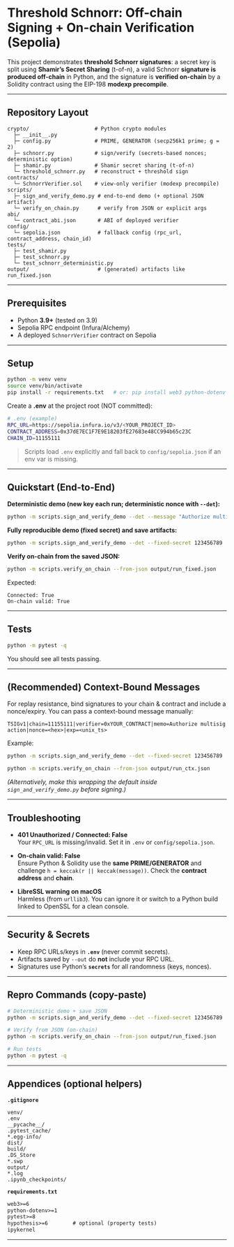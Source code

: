 # Threshold Schnorr: Off-chain Signing + On-chain Verification (Sepolia)

This project demonstrates **threshold Schnorr signatures**: a secret key is split using **Shamir’s Secret Sharing** (t-of-n), a valid Schnorr **signature is produced off-chain** in Python, and the signature is **verified on-chain** by a Solidity contract using the EIP-198 **modexp precompile**.

---

## Repository Layout

```
crypto/                     # Python crypto modules
  ├─ __init__.py
  ├─ config.py              # PRIME, GENERATOR (secp256k1 prime; g = 2)
  ├─ schnorr.py             # sign/verify (secrets-based nonces; deterministic option)
  ├─ shamir.py              # Shamir secret sharing (t-of-n)
  └─ threshold_schnorr.py   # reconstruct + threshold sign
contracts/
  └─ SchnorrVerifier.sol    # view-only verifier (modexp precompile)
scripts/
  ├─ sign_and_verify_demo.py # end-to-end demo (+ optional JSON artifact)
  └─ verify_on_chain.py      # verify from JSON or explicit args
abi/
  └─ contract_abi.json       # ABI of deployed verifier
config/
  └─ sepolia.json            # fallback config (rpc_url, contract_address, chain_id)
tests/
  ├─ test_shamir.py
  ├─ test_schnorr.py
  └─ test_schnorr_deterministic.py
output/                      # (generated) artifacts like run_fixed.json
```

---

## Prerequisites

- Python **3.9+** (tested on 3.9)
- Sepolia RPC endpoint (Infura/Alchemy)
- A deployed `SchnorrVerifier` contract on Sepolia

---

## Setup

```bash
python -m venv venv
source venv/bin/activate
pip install -r requirements.txt   # or: pip install web3 python-dotenv pytest ipykernel
```

Create a **.env** at the project root (NOT committed):

```bash
# .env (example)
RPC_URL=https://sepolia.infura.io/v3/<YOUR_PROJECT_ID>
CONTRACT_ADDRESS=0x37dE7EC1F7E9E18203fE27683e48CC994b65c23C
CHAIN_ID=11155111
```

> Scripts load `.env` explicitly and fall back to `config/sepolia.json` if an env var is missing.

---

## Quickstart (End-to-End)

**Deterministic demo (new key each run; deterministic nonce with `--det`):**
```bash
python -m scripts.sign_and_verify_demo --det --message "Authorize multisig action" --n 5 --t 3
```

**Fully reproducible demo (fixed secret) and save artifacts:**
```bash
python -m scripts.sign_and_verify_demo --det --fixed-secret 123456789   --message "Authorize multisig action" --n 5 --t 3   --out output/run_fixed.json
```

**Verify on-chain from the saved JSON:**
```bash
python -m scripts.verify_on_chain --from-json output/run_fixed.json
```

Expected:
```
Connected: True
On-chain valid: True
```

---

## Tests

```bash
python -m pytest -q
```

You should see all tests passing.

---

## (Recommended) Context-Bound Messages

For replay resistance, bind signatures to your chain & contract and include a nonce/expiry. You can pass a context-bound message manually:

```
TSIGv1|chain=11155111|verifier=0xYOUR_CONTRACT|memo=Authorize multisig action|nonce=<hex>|exp=<unix_ts>
```

Example:
```bash
python -m scripts.sign_and_verify_demo --det --fixed-secret 123456789   --message "TSIGv1|chain=11155111|verifier=0x37dE7EC1F7E9E18203fE27683e48CC994b65c23C|memo=Authorize multisig action|nonce=abcdef1234|exp=1924992000"   --n 5 --t 3 --out output/run_ctx.json

python -m scripts.verify_on_chain --from-json output/run_ctx.json
```

*(Alternatively, make this wrapping the default inside `sign_and_verify_demo.py` before signing.)*

---

## Troubleshooting

- **401 Unauthorized / Connected: False**  
  Your `RPC_URL` is missing/invalid. Set it in `.env` or `config/sepolia.json`.

- **On-chain valid: False**  
  Ensure Python & Solidity use the **same PRIME/GENERATOR** and challenge `h = keccak(r || keccak(message))`. Check the **contract address** and **chain**.

- **LibreSSL warning on macOS**  
  Harmless (from `urllib3`). You can ignore it or switch to a Python build linked to OpenSSL for a clean console.

---

## Security & Secrets

- Keep RPC URLs/keys in **`.env`** (never commit secrets).
- Artifacts saved by `--out` do **not** include your RPC URL.
- Signatures use Python’s **`secrets`** for all randomness (keys, nonces).

---

## Repro Commands (copy-paste)

```bash
# Deterministic demo + save JSON
python -m scripts.sign_and_verify_demo --det --fixed-secret 123456789   --message "Authorize multisig action" --n 5 --t 3   --out output/run_fixed.json

# Verify from JSON (on-chain)
python -m scripts.verify_on_chain --from-json output/run_fixed.json

# Run tests
python -m pytest -q
```

---

## Appendices (optional helpers)

**`.gitignore`**
```gitignore
venv/
.env
__pycache__/
.pytest_cache/
*.egg-info/
dist/
build/
.DS_Store
*.swp
output/
*.log
.ipynb_checkpoints/
```

**`requirements.txt`**
```txt
web3>=6
python-dotenv>=1
pytest>=8
hypothesis>=6        # optional (property tests)
ipykernel
```

---
